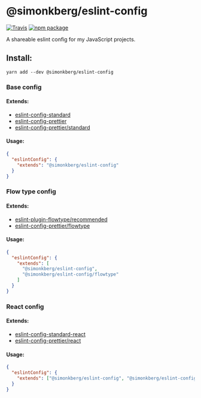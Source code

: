 # @simonkberg/eslint-config

[![Travis][build-badge]][build]
[![npm package][npm-badge]][npm]

A shareable eslint config for my JavaScript projects.

## Install:

```
yarn add --dev @simonkberg/eslint-config
```

### Base config

#### Extends:

* [eslint-config-standard]
* [eslint-config-prettier]
* [eslint-config-prettier/standard][eslint-config-prettier]

#### Usage:

```json
{
  "eslintConfig": {
    "extends": "@simonkberg/eslint-config"
  }
}
```

### Flow type config

#### Extends:

* [eslint-plugin-flowtype/recommended][eslint-plugin-flowtype]
* [eslint-config-prettier/flowtype][eslint-config-prettier]

#### Usage:

```json
{
  "eslintConfig": {
    "extends": [
      "@simonkberg/eslint-config",
      "@simonkberg/eslint-config/flowtype"
    ]
  }
}
```

### React config

#### Extends:

* [eslint-config-standard-react]
* [eslint-config-prettier/react][eslint-config-prettier]

#### Usage:

```json
{
  "eslintConfig": {
    "extends": ["@simonkberg/eslint-config", "@simonkberg/eslint-config/react"]
  }
}
```

[build-badge]: https://img.shields.io/travis/simonkberg/eslint-config/master.svg?style=flat-square
[build]: https://travis-ci.org/simonkberg/eslint-config
[npm-badge]: https://img.shields.io/npm/v/@simonkberg/eslint-config.svg?style=flat-square
[npm]: https://www.npmjs.org/package/@simonkberg/eslint-config
[eslint-config-standard]: https://github.com/standard/eslint-config-standard
[eslint-config-standard-react]: https://github.com/standard/eslint-config-standard-react
[eslint-config-prettier]: https://github.com/prettier/eslint-config-prettier
[eslint-plugin-flowtype]: https://github.com/gajus/eslint-plugin-flowtype

